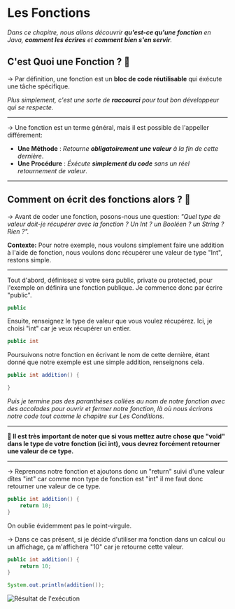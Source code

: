 **Les Fonctions**
=============

_Dans ce chapitre, nous allons découvrir **qu'est-ce qu'une fonction** en Java, **comment les écrires** et **comment bien s'en servir**._

**C'est Quoi une Fonction ? 🤔**
-------------

-> Par définition, une fonction est un **bloc de code réutilisable** qui éxécute une tâche spécifique.

_Plus simplement, c'est une sorte de **raccourci** pour tout bon développeur qui se respecte._

-------------

-> Une fonction est un terme général, mais il est possible de l'appeller différement: 

- **Une Méthode** : _Retourne **obligatoirement une valeur** à la fin de cette dernière_.
- **Une Procédure** : _Éxécute **simplement du code** sans un réel retournement de valeur_.

-------------

**Comment on écrit des fonctions alors ? 🤔**
-------------

-> Avant de coder une fonction, posons-nous une question: _"Quel type de valeur doit-je récupérer avec la fonction ? Un Int ? un Booléen ? un String ? Rien ?"._

**Contexte:** Pour notre exemple, nous voulons simplement faire une addition à l'aide de fonction, nous voulons donc récupérer une valeur de type "Int", restons simple.

-------------

Tout d'abord, définissez si votre sera public, private ou protected, pour l'exemple on définira une fonction publique. Je commence donc par écrire "public".

``` java
public
```

Ensuite, renseignez le type de valeur que vous voulez récupérez. Ici, je choisi "int" car je veux récupérer un entier.

``` java
public int
```

Poursuivons notre fonction en écrivant le nom de cette dernière, étant donné que notre exemple est une simple addition, renseignons cela.

``` java
public int addition() {

}
```
_Puis je termine pas des paranthèses collées au nom de notre fonction avec des accolades pour ouvrir et fermer notre fonction, là où nous écrirons notre code tout comme le chapitre sur Les Conditions._

-------------

**🔴 Il est très important de noter que si vous mettez autre chose que "void" dans le type de votre fonction (ici int), vous devrez forcément retourner une valeur de ce type.**

-------------

-> Reprenons notre fonction et ajoutons donc un "return" suivi d'une valeur dîtes "int" car comme mon type de fonction est "int" il me faut donc retourner une valeur de ce type.

``` java
public int addition() {
    return 10;
}
```
On oublie évidemment pas le point-virgule.

-> Dans ce cas présent, si je décide d'utiliser ma fonction dans un calcul ou un affichage, ça m'affichera "10" car je retourne cette valeur.

``` java
public int addition() {
    return 10;
}

System.out.println(addition());
```
![Résultat de l'exécution](images/09-01.png)

